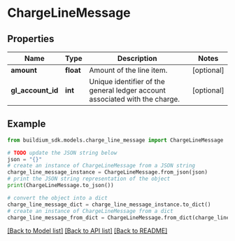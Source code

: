 # ChargeLineMessage


## Properties

Name | Type | Description | Notes
------------ | ------------- | ------------- | -------------
**amount** | **float** | Amount of the line item. | [optional] 
**gl_account_id** | **int** | Unique identifier of the general ledger account associated with the charge. | [optional] 

## Example

```python
from buildium_sdk.models.charge_line_message import ChargeLineMessage

# TODO update the JSON string below
json = "{}"
# create an instance of ChargeLineMessage from a JSON string
charge_line_message_instance = ChargeLineMessage.from_json(json)
# print the JSON string representation of the object
print(ChargeLineMessage.to_json())

# convert the object into a dict
charge_line_message_dict = charge_line_message_instance.to_dict()
# create an instance of ChargeLineMessage from a dict
charge_line_message_from_dict = ChargeLineMessage.from_dict(charge_line_message_dict)
```
[[Back to Model list]](../README.md#documentation-for-models) [[Back to API list]](../README.md#documentation-for-api-endpoints) [[Back to README]](../README.md)


